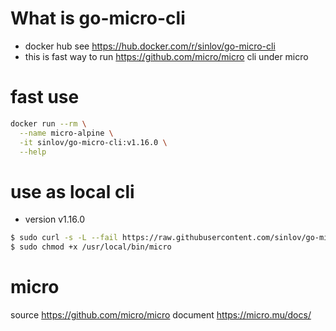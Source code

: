 # What is go-micro-cli

- docker hub see https://hub.docker.com/r/sinlov/go-micro-cli
- this is fast way to run https://github.com/micro/micro cli under micro

# fast use

```sh
docker run --rm \
  --name micro-alpine \
  -it sinlov/go-micro-cli:v1.16.0 \
  --help
```

# use as local cli

- version v1.16.0

```sh
$ sudo curl -s -L --fail https://raw.githubusercontent.com/sinlov/go-micro-cli/master/dist/v1.16.0/run.sh -o /usr/local/bin/micro
$ sudo chmod +x /usr/local/bin/micro
```

# micro

source https://github.com/micro/micro
document https://micro.mu/docs/


